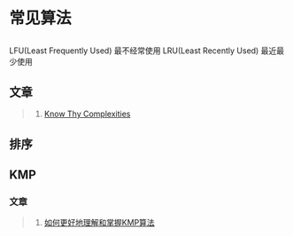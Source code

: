 # 常见算法

## 

LFU(Least Frequently Used) 最不经常使用
LRU(Least Recently Used) 最近最少使用

## 文章
> 1. [Know Thy Complexities](https://www.bigocheatsheet.com/)

## 排序



## KMP 

### 文章

> 1. [如何更好地理解和掌握KMP算法](https://www.zhihu.com/question/21923021)
